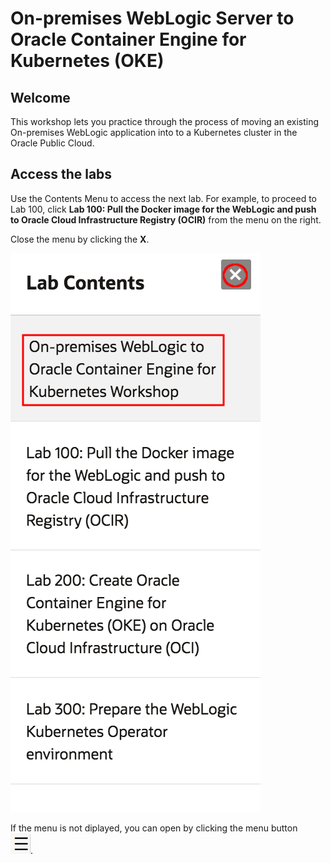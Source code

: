 # On-premises WebLogic Server to Oracle Container Engine for Kubernetes (OKE)
## Welcome

This workshop lets you practice through the process of moving an existing On-premises WebLogic application into to a Kubernetes cluster in the Oracle Public Cloud.

## Access the labs

Use the Contents Menu to access the next lab. For example, to proceed to Lab 100, click **Lab 100: Pull the Docker image for the WebLogic and push to Oracle Cloud Infrastructure Registry (OCIR)** from the menu on the right.

Close the menu by clicking the **X**.

![](./images/Menu.png " ") 

If the menu is not diplayed, you can open by clicking the menu button  
![Menu icon](./images/MenuButton.png).